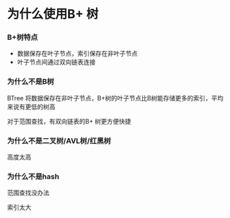 # 为什么使用B+ 树

### B+树特点

* 数据保存在叶子节点，索引保存在非叶子节点
* 叶子节点间通过双向链表连接

### 为什么不是B树

BTree 将数据保存在非叶子节点，B+树的叶子节点比B树能存储更多的索引，平均来说有更低的树高

对于范围查找，有双向链表的B+ 树更方便快捷

### 为什么不是二叉树/AVL树/红黑树

高度太高

### 为什么不是hash

范围查找没办法

索引太大